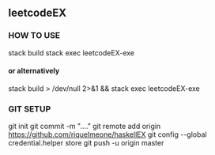 ## leetcodeEX

### HOW TO USE

  stack build
  stack exec leetcodeEX-exe
#### or alternatively
  stack build > /dev/null 2>&1 && stack exec leetcodeEX-exe

### GIT SETUP
  git init
  git commit -m "...."
  git remote add origin https://github.com/riquelmeone/haskellEX
  git config --global credential.helper store
  git push -u origin master
